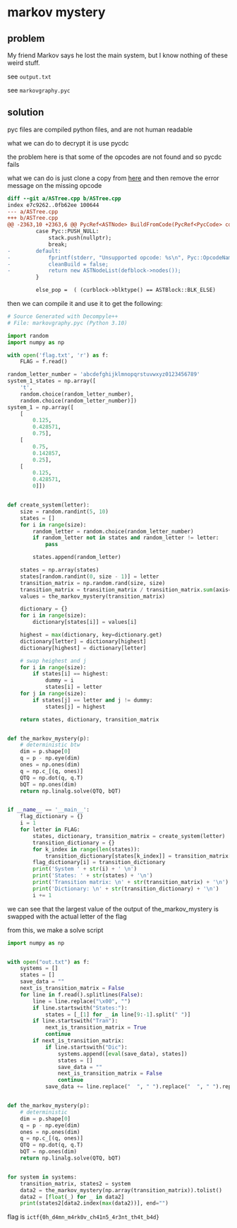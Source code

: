 # markov mystery

## problem

My friend Markov says he lost the main system, but I know nothing of these weird stuff.

see `output.txt`

see `markovgraphy.pyc`

## solution

pyc files are compiled python files, and are not human readable

what we can do to decrypt it is use pycdc

the problem here is that some of the opcodes are not found and so pycdc fails

what we can do is just clone a copy from [here](https://github.com/zrax/pycdc) and then remove the error message on the missing opcode

```diff
diff --git a/ASTree.cpp b/ASTree.cpp
index e7c9262..0fb62ee 100644
--- a/ASTree.cpp
+++ b/ASTree.cpp
@@ -2363,10 +2363,6 @@ PycRef<ASTNode> BuildFromCode(PycRef<PycCode> code, PycModule* mod)
         case Pyc::PUSH_NULL:
             stack.push(nullptr);
             break;
-        default:
-            fprintf(stderr, "Unsupported opcode: %s\n", Pyc::OpcodeName(opcode & 0xFF));
-            cleanBuild = false;
-            return new ASTNodeList(defblock->nodes());
         }

         else_pop =  ( (curblock->blktype() == ASTBlock::BLK_ELSE)
```

then we can compile it and use it to get the following:

```py
# Source Generated with Decompyle++
# File: markovgraphy.pyc (Python 3.10)

import random
import numpy as np

with open('flag.txt', 'r') as f:
    FLAG = f.read()

random_letter_number = 'abcdefghijklmnopqrstuvwxyz0123456789'
system_1_states = np.array([
    't',
    random.choice(random_letter_number),
    random.choice(random_letter_number)])
system_1 = np.array([
    [
        0.125,
        0.428571,
        0.75],
    [
        0.75,
        0.142857,
        0.25],
    [
        0.125,
        0.428571,
        0]])


def create_system(letter):
    size = random.randint(5, 10)
    states = []
    for i in range(size):
        random_letter = random.choice(random_letter_number)
        if random_letter not in states and random_letter != letter:
            pass

        states.append(random_letter)

    states = np.array(states)
    states[random.randint(0, size - 1)] = letter
    transition_matrix = np.random.rand(size, size)
    transition_matrix = transition_matrix / transition_matrix.sum(axis=1, keepdims=True)
    values = the_markov_mystery(transition_matrix)

    dictionary = {}
    for i in range(size):
        dictionary[states[i]] = values[i]

    highest = max(dictionary, key=dictionary.get)
    dictionary[letter] = dictionary[highest]
    dictionary[highest] = dictionary[letter]

    # swap heighest and j
    for i in range(size):
        if states[i] == highest:
            dummy = i
            states[i] = letter
    for j in range(size):
        if states[j] == letter and j != dummy:
            states[j] = highest

    return states, dictionary, transition_matrix


def the_markov_mystery(p):
    # deterministic btw
    dim = p.shape[0]
    q = p - np.eye(dim)
    ones = np.ones(dim)
    q = np.c_[(q, ones)]
    QTQ = np.dot(q, q.T)
    bQT = np.ones(dim)
    return np.linalg.solve(QTQ, bQT)


if __name__ == '__main__':
    flag_dictionary = {}
    i = 1
    for letter in FLAG:
        states, dictionary, transition_matrix = create_system(letter)
        transition_dictionary = {}
        for k_index in range(len(states)):
            transition_dictionary[states[k_index]] = transition_matrix[k_index]
        flag_dictionary[i] = transition_dictionary
        print('System ' + str(i) + ' \n')
        print('States: ' + str(states) + '\n')
        print('Transition matrix: \n' + str(transition_matrix) + '\n')
        print('Dictionary: \n' + str(transition_dictionary) + '\n')
        i += 1
```

we can see that the largest value of the output of the_markov_mystery is swapped with the actual letter of the flag

from this, we make a solve script

```py
import numpy as np


with open("out.txt") as f:
    systems = []
    states = []
    save_data = ""
    next_is_transition_matrix = False
    for line in f.read().splitlines(False):
        line = line.replace("\x00", "")
        if line.startswith("States:"):
            states = [_[1] for _ in line[9:-1].split(" ")]
        if line.startswith("Tran"):
            next_is_transition_matrix = True
            continue
        if next_is_transition_matrix:
            if line.startswith("Dic"):
                systems.append([eval(save_data), states])
                states = []
                save_data = ""
                next_is_transition_matrix = False
                continue
            save_data += line.replace("  ", " ").replace("  ", " ").replace("  ", " ").replace(" ", ",")


def the_markov_mystery(p):
    # deterministic
    dim = p.shape[0]
    q = p - np.eye(dim)
    ones = np.ones(dim)
    q = np.c_[(q, ones)]
    QTQ = np.dot(q, q.T)
    bQT = np.ones(dim)
    return np.linalg.solve(QTQ, bQT)


for system in systems:
    transition_matrix, states2 = system
    data2 = the_markov_mystery(np.array(transition_matrix)).tolist()
    data2 = [float(_) for _ in data2]
    print(states2[data2.index(max(data2))], end="")

```

flag is `ictf{0h_d4mn_m4rk0v_ch41n5_4r3nt_th4t_b4d}`

